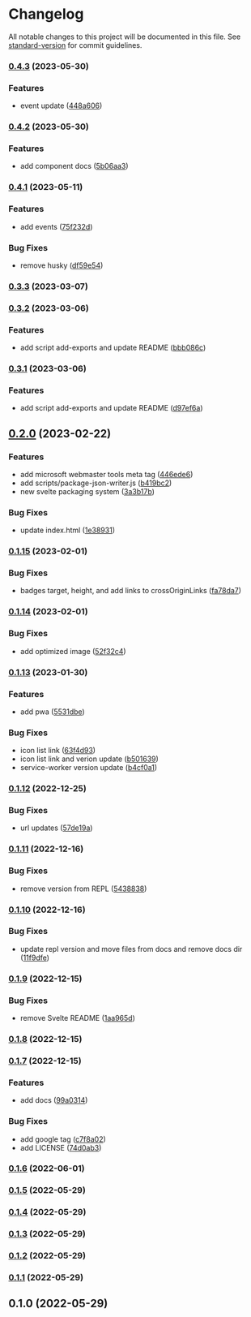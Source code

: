 # Changelog

All notable changes to this project will be documented in this file. See [standard-version](https://github.com/conventional-changelog/standard-version) for commit guidelines.

### [0.4.3](https://github.com/shinokada/svelte-bootstrap-svg-icons/compare/v0.4.2...v0.4.3) (2023-05-30)


### Features

* event update ([448a606](https://github.com/shinokada/svelte-bootstrap-svg-icons/commit/448a606a501f2993ac58e168eab509c61c3031c7))

### [0.4.2](https://github.com/shinokada/svelte-bootstrap-svg-icons/compare/v0.4.1...v0.4.2) (2023-05-30)

### Features

- add component docs ([5b06aa3](https://github.com/shinokada/svelte-bootstrap-svg-icons/commit/5b06aa3313369a0b0a88b206de044bd59a95df06))

### [0.4.1](https://github.com/shinokada/svelte-bootstrap-svg-icons/compare/v0.3.3...v0.4.1) (2023-05-11)

### Features

- add events ([75f232d](https://github.com/shinokada/svelte-bootstrap-svg-icons/commit/75f232def9ced9b8d7eea25010e56288aff31bee))

### Bug Fixes

- remove husky ([df59e54](https://github.com/shinokada/svelte-bootstrap-svg-icons/commit/df59e54ead9af6cfe2283ff2c92d56094aaacc01))

### [0.3.3](https://github.com/shinokada/svelte-bootstrap-svg-icons/compare/v0.3.2...v0.3.3) (2023-03-07)

### [0.3.2](https://github.com/shinokada/svelte-bootstrap-svg-icons/compare/v0.3.1...v0.3.2) (2023-03-06)

### Features

- add script add-exports and update README ([bbb086c](https://github.com/shinokada/svelte-bootstrap-svg-icons/commit/bbb086cf0bc39440370575300e40c7b331eb1dd5))

### [0.3.1](https://github.com/shinokada/svelte-bootstrap-svg-icons/compare/v0.2.0...v0.3.1) (2023-03-06)

### Features

- add script add-exports and update README ([d97ef6a](https://github.com/shinokada/svelte-bootstrap-svg-icons/commit/d97ef6ae8533b4c334e6a514e4030d7aaf61be87))

## [0.2.0](https://github.com/shinokada/svelte-bootstrap-svg-icons/compare/v0.1.15...v0.2.0) (2023-02-22)

### Features

- add microsoft webmaster tools meta tag ([446ede6](https://github.com/shinokada/svelte-bootstrap-svg-icons/commit/446ede62ddc4ba0ba6d93b2420d9ec0638f37b00))
- add scripts/package-json-writer.js ([b419bc2](https://github.com/shinokada/svelte-bootstrap-svg-icons/commit/b419bc2626f9fc6422afa29a46435a1d3088c06a))
- new svelte packaging system ([3a3b17b](https://github.com/shinokada/svelte-bootstrap-svg-icons/commit/3a3b17bdee8b46121edca33c1c60d9d182c0428f))

### Bug Fixes

- update index.html ([1e38931](https://github.com/shinokada/svelte-bootstrap-svg-icons/commit/1e38931e68dc9c4be6bb121dc99099064878ef1f))

### [0.1.15](https://github.com/shinokada/svelte-bootstrap-svg-icons/compare/v0.1.14...v0.1.15) (2023-02-01)

### Bug Fixes

- badges target, height, and add links to crossOriginLinks ([fa78da7](https://github.com/shinokada/svelte-bootstrap-svg-icons/commit/fa78da7d7bc9642ce88bf2e883fabc23e6657508))

### [0.1.14](https://github.com/shinokada/svelte-bootstrap-svg-icons/compare/v0.1.13...v0.1.14) (2023-02-01)

### Bug Fixes

- add optimized image ([52f32c4](https://github.com/shinokada/svelte-bootstrap-svg-icons/commit/52f32c4fb085f99edb4bb65988b681dea243bd1c))

### [0.1.13](https://github.com/shinokada/svelte-bootstrap-svg-icons/compare/v0.1.12...v0.1.13) (2023-01-30)

### Features

- add pwa ([5531dbe](https://github.com/shinokada/svelte-bootstrap-svg-icons/commit/5531dbea6c2de72042f7d1a90333a6b65e5f40d3))

### Bug Fixes

- icon list link ([63f4d93](https://github.com/shinokada/svelte-bootstrap-svg-icons/commit/63f4d93918c3c1048fb24c271a678fee64bd202a))
- icon list link and verion update ([b501639](https://github.com/shinokada/svelte-bootstrap-svg-icons/commit/b5016394b1b621cbfa321b4b924b2de0645cb76d))
- service-worker version update ([b4cf0a1](https://github.com/shinokada/svelte-bootstrap-svg-icons/commit/b4cf0a1b515463810e1953162caf45cb38baecd7))

### [0.1.12](https://github.com/shinokada/svelte-bootstrap-svg-icons/compare/v0.1.11...v0.1.12) (2022-12-25)

### Bug Fixes

- url updates ([57de19a](https://github.com/shinokada/svelte-bootstrap-svg-icons/commit/57de19a4c5259e4a8499b294a6cc8ccf9b90f259))

### [0.1.11](https://github.com/shinokada/svelte-bootstrap-svg-icons/compare/v0.1.10...v0.1.11) (2022-12-16)

### Bug Fixes

- remove version from REPL ([5438838](https://github.com/shinokada/svelte-bootstrap-svg-icons/commit/54388387538ab5f41ea63b22abf289dc6b59a54c))

### [0.1.10](https://github.com/shinokada/svelte-bootstrap-svg-icons/compare/v0.1.9...v0.1.10) (2022-12-16)

### Bug Fixes

- update repl version and move files from docs and remove docs dir ([11f9dfe](https://github.com/shinokada/svelte-bootstrap-svg-icons/commit/11f9dfeb42bf06e095d30df3f406cf6903363ee8))

### [0.1.9](https://github.com/shinokada/svelte-bootstrap-svg-icons/compare/v0.1.8...v0.1.9) (2022-12-15)

### Bug Fixes

- remove Svelte README ([1aa965d](https://github.com/shinokada/svelte-bootstrap-svg-icons/commit/1aa965d7ddba6b986ddb8b93d87c4e0631dc27bd))

### [0.1.8](https://github.com/shinokada/svelte-bootstrap-svg-icons/compare/v0.1.7...v0.1.8) (2022-12-15)

### [0.1.7](https://github.com/shinokada/svelte-bootstrap-svg-icons/compare/v0.1.6...v0.1.7) (2022-12-15)

### Features

- add docs ([99a0314](https://github.com/shinokada/svelte-bootstrap-svg-icons/commit/99a03149d96308e3cb2dec1c8e0cc823ff29ae27))

### Bug Fixes

- add google tag ([c7f8a02](https://github.com/shinokada/svelte-bootstrap-svg-icons/commit/c7f8a0217013bd5a2fc04878c0875ed84381a27a))
- add LICENSE ([74d0ab3](https://github.com/shinokada/svelte-bootstrap-svg-icons/commit/74d0ab3a6a7afec07b0728c500dc002deded05d9))

### [0.1.6](https://github.com/shinokada/svelte-bootstrap-svg-icons/compare/v0.1.5...v0.1.6) (2022-06-01)

### [0.1.5](https://github.com/shinokada/svelte-bootstrap-svg-icons/compare/v0.1.4...v0.1.5) (2022-05-29)

### [0.1.4](https://github.com/shinokada/svelte-bootstrap-svg-icons/compare/v0.1.3...v0.1.4) (2022-05-29)

### [0.1.3](https://github.com/shinokada/svelte-bootstrap/compare/v0.1.2...v0.1.3) (2022-05-29)

### [0.1.2](https://github.com/shinokada/svelte-bootstrap/compare/v0.1.1...v0.1.2) (2022-05-29)

### [0.1.1](https://github.com/shinokada/svelte-bootstrap/compare/v0.1.0...v0.1.1) (2022-05-29)

## 0.1.0 (2022-05-29)
